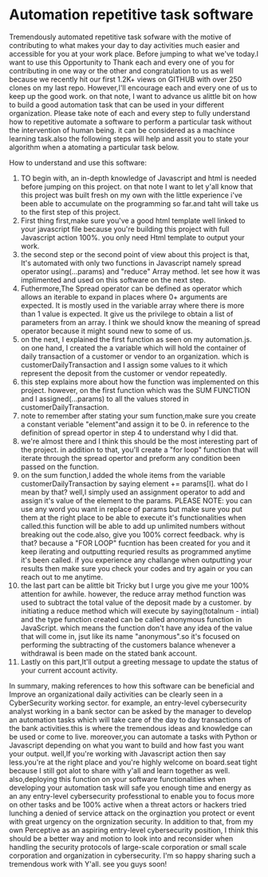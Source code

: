 # Automation repetitive task software
Tremendously automated repetitive task sofware  with the motive of contributing to what makes your day to day activities much easier and accessible for you at your work place.
Before jumping to what we've today.I want to use this Opportunity to Thank each and every one of you for contributing in one way or the other and congratulation to  us as well because we recently hit our first 1.2K+ views on GITHUB with over 250 clones on my last repo. However,I'll encourage each and every one of us to keep up the good work. on that note, I want to advance us alittle bit on how to build a good automation task that can be used in your different organization. Please take note of each and every step to fully understand how to repetitive automate a software to perform a particular task without the intervention of human being. it can be considered as a machince learning task.also the following steps will help and assit you to state your algorithm when a atomating a particular task below.

How to understand and use this software:

1. TO begin with, an in-depth knowledge of Javascript and html is needed before jumping on this project. on that note I want to let y'all know that this project was built fresh on my own with the little experience i've been able to accumulate on the programming so far.and taht will take us to the first step of this project.
2. First thing first,make sure you've a good html template well linked to your javascript file because you're building this project with full Javascript action 100%. you only need Html template to output your work.
3. the second step or the second point of view about this project is that, It's automated with only two functions in Javascript namely spread operator using(...params) and "reduce" Array method. let see how it was implimented and used on this software on the next step.
4. Futhermore,The Spread operator can be defined as operator which allows an iterable to expand in places where 0+ arguments are expected. It is mostly used in the variable array where there is more than 1 value is expected. It give us the privilege to obtain a list of parameters from an array. I think we should know the meaning of spread operator because it might sound new to some of us.
5. on the next, I explained the first function as seen on my automation.js. on one hand, I created the a variable which will hold the container of daily transaction of a customer or vendor to an organization. which is customerDailyTransaction and I assign some values to it which represent the deposit from the customer or vendor repeatedly.
6. this step explains more about how the function was implemented on this project. however, on the first function which was the SUM FUNCTION and I assigned(...params) to all the values stored in customerDailyTransaction.
7. note to remember after stating your sum function,make sure you create a constant veriable "element"and assign it to be 0. in reference to the definition of spread opertor in step 4 to understand why I did that.
8. we're almost there and I think this should be the most interesting part of the project. in addition to that, you'll create a "for loop" function that will iterate through the spread opertor and preform any condition been passed on the function.
9. on the sum function,I added the whole items from the variable customerDailyTransaction by saying element += params[I]. what do I mean by that? well,I simply used an assignment operator to add and assign it's value of the element to the params.
 PLEASE NOTE: you can use any word you want in replace of params  but make sure you put them at the right place to be able to execute it's functionalities when called.this function will be able to add up unlimited numbers without breaking out the code.also, give you 100% correct feedback. why is that? because a "FOR LOOP" fucntion has been created for you and it keep ilerating and outputting requried results as programmed anytime it's been called. if you experience any challange when outputting your results then make sure you check your codes and try again or you can reach out to me anytime.
10. the last part can be alittle bit Tricky but I urge you give me your 100% attention for awhile. however, the reduce array method function was used to subtract the total value of the deposit made by a customer. by initiating a reduce method which will execute by saying(totalnum - intial) and the type function created can be called anonymous function in JavaScript. which means the function don't have any idea of the value that will come in, jsut like its name "anonymous".so it's focused on performing the subtracting of the customers balance whenever a withdrawal is been made on the stated bank account.
11. Lastly  on this part,It'll output a greeting message to update the status of your current account activity. 

In summary, making references to how this software can be beneficial and Improve an organizational daily activities can be clearly seen in a CyberSecurity working sector. for example, an entry-level cybersecurity analyst working in a bank sector can be asked by the manager to develop an automation tasks which will take care of the day to day transactions of the bank activities.this is where the tremendous ideas and knowledge can be used or come to live. moreover,you can automate a tasks with Python or Javascript depending on what you want to build and how fast you want your output. well,If you're working with Javascript action then say less.you're at the right place and you're highly welcome on board.seat tight because I still got alot to share with y'all and learn together as well. also,deploying this function on your software functionalities when developing your automation task will safe you enough time and energy as an any entry-level cybersecurity professtional to enable you to focus more on other tasks and be 100% active when a threat actors or hackers tried lunching a denied of service attack on the orginaztion you protect or event with great urgency on the orgnization security.
In addition to that, from my own Perceptive as an aspiring entry-level cybersecurity position, I think this should be a better way and motion to look into and reconsider when handling the security protocols of  large-scale corporation or small scale corporation and organization in cybersecurity. I'm so happy sharing such a tremendous work with Y'all. see you guys soon!  



